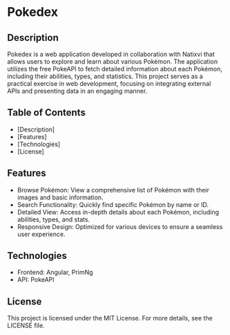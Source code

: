 # Pokedex

## Description
Pokedex is a web application developed in collaboration with Natixvi that allows users to explore and learn about various Pokémon. The application utilizes the free PokeAPI to fetch detailed information about each Pokémon, including their abilities, types, and statistics. This project serves as a practical exercise in web development, focusing on integrating external APIs and presenting data in an engaging manner.

## Table of Contents
- [Description]
- [Features]
- [Technologies]
- [License]

## Features
- Browse Pokémon: View a comprehensive list of Pokémon with their images and basic information.
- Search Functionality: Quickly find specific Pokémon by name or ID.
- Detailed View: Access in-depth details about each Pokémon, including abilities, types, and stats.
- Responsive Design: Optimized for various devices to ensure a seamless user experience.

## Technologies
- Frontend: Angular, PrimNg
- API: PokeAPI

## License
This project is licensed under the MIT License. For more details, see the LICENSE file.
